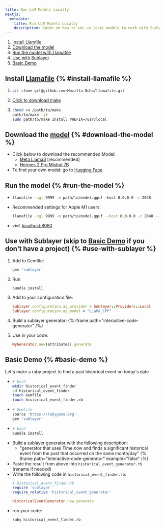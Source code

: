 ```yaml
---
title: Run LLM Models Locally
nextjs:
  metadata:
    title: Run LLM Models Locally
    description: Guide on how to set up local models to work with Sublayer.
---
```


1. [Install Llamfile](#install-llamafile)
2. [Download the model](#download-the-model)
3. [Run the model with Llamafile](#run-the-model)
4. [Use with Sublayer](#use-with-sublayer)
5. [Basic Demo](#basic-demo)

## Install [Llamafile](https://github.com/Mozilla-Ocho/llamafile) {% #install-llamafile %}
1. ```bash
   git clone git@github.com:Mozilla-Ocho/llamafile.git
   ```
2. [Click to download make](https://cosmo.zip/pub/cosmos/bin/make)
3. ```bash
   chmod +x /path/to/make
   path/to/make -j8
   sudo path/to/make install PREFIX=/usr/local
   ```

## Download the [model](https://huggingface.co/models) {% #download-the-model %}
* Click below to download the recommended Model:
    * [Meta Llama3](https://huggingface.co/QuantFactory/Meta-Llama-3-8B-Instruct-GGUF/resolve/main/Meta-Llama-3-8B-Instruct.Q5_K_M.gguf?download=true) [recommended]
    * [Hermes 2 Pro Mistral 7B](https://huggingface.co/NousResearch/Hermes-2-Pro-Mistral-7B-GGUF/resolve/main/Hermes-2-Pro-Mistral-7B.gguf?download=true)
* To find your own model: go to [Hugging Face](https://huggingface.co/models)

## Run the model {% #run-the-model %}
* ```bash
  llamafile -ngl 9999 -m path/to/model.gguf —host 0.0.0.0 -c 2048
  ```
* Recommended settings for Apple M1 users:
  ```bash
  llamafile -ngl 9999 -m path/to/model.gguf --host 0.0.0.0 -c 2048 --gpu APPLE -t 12
  ```
* visit [localhost:8080](http://localhost:8080)


## Use with Sublayer (skip to [Basic Demo](#basic-demo) if you don't have a project) {% #use-with-sublayer %}
1. Add to Gemfile:
    ```ruby
    gem 'sublayer'
    ```
2. Run:
    ```bash
    bundle install
    ```
3. Add to your configuration file:
    ```ruby
    Sublayer.configuration.ai_provider = Sublayer::Providers::Local
    Sublayer.configuration.ai_model = "LLaMA_CPP"
    ```
4. Build a sublayer generator:
    {% iframe path="interactive-code-generator" /%}

5. Use in your code:
    ```ruby
    MyGenerator.new(attributes).generate
    ```

## Basic Demo {% #basic-demo %}
Let's make a ruby project to find a past historical event on today's date
* ```bash
  # bash
  mkdir historical_event_finder
  cd historical_event_finder
  touch Gemfile
  touch historical_event_finder.rb
  ```
* ```ruby
  # Gemfile
  source 'https://rubygems.org'
  gem 'sublayer'
  ```
* ```bash
  # bash
  bundle install
  ```
* Build a sublayer generator with the following description:
    * "generator that uses Time.now and finds a significant historical event from the past that occurred on the same month/day"
    {% iframe path="interactive-code-generator" example="false" /%}
* Paste the result from above into `historical_event_generator.rb` (rename if needed)
* Write the following code in `historical_event_finder.rb`:
  ```ruby
  # historical_event_finder.rb
  require 'sublayer'
  require_relative 'historical_event_generator'

  HistoricalEventGenerator.new.generate
  ```
* run your code:
  ```bash
  ruby historical_event_finder.rb
  ```
